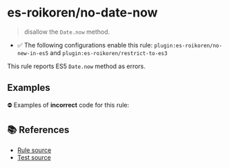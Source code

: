 # es-roikoren/no-date-now
> disallow the `Date.now` method.

- ✅ The following configurations enable this rule: `plugin:es-roikoren/no-new-in-es5` and `plugin:es-roikoren/restrict-to-es3`

This rule reports ES5 `Date.now` method as errors.

## Examples

⛔ Examples of **incorrect** code for this rule:

<eslint-playground type="bad" code="/*eslint es-roikoren/no-date-now: error */
var now = Date.now()
" />

## 📚 References

- [Rule source](https://github.com/roikoren755/eslint-plugin-es/blob/v0.0.0/src/rules/no-date-now.ts)
- [Test source](https://github.com/roikoren755/eslint-plugin-es/blob/v0.0.0/tests/src/rules/no-date-now.ts)
